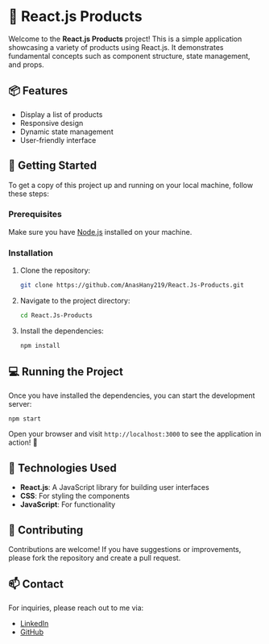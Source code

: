 # 🎉 React.js Products

Welcome to the **React.js Products** project! This is a simple application showcasing a variety of products using React.js. It demonstrates fundamental concepts such as component structure, state management, and props.

## 📦 Features

- Display a list of products
- Responsive design
- Dynamic state management
- User-friendly interface

## 🚀 Getting Started

To get a copy of this project up and running on your local machine, follow these steps:

### Prerequisites

Make sure you have [Node.js](https://nodejs.org/) installed on your machine.

### Installation

1. Clone the repository:

   ```bash
   git clone https://github.com/AnasHany219/React.Js-Products.git
   ```

2. Navigate to the project directory:
   ```bash
   cd React.Js-Products
   ```
3. Install the dependencies:
   ```bash
   npm install
   ```

## 💻 Running the Project

Once you have installed the dependencies, you can start the development server:

```bash
npm start
```

Open your browser and visit `http://localhost:3000` to see the application in action! 🎊

## 📄 Technologies Used

- **React.js**: A JavaScript library for building user interfaces
- **CSS**: For styling the components
- **JavaScript**: For functionality

## 🤝 Contributing

Contributions are welcome! If you have suggestions or improvements, please fork the repository and create a pull request.

## 📫 Contact

For inquiries, please reach out to me via:

- [LinkedIn](https://www.linkedin.com/in/anashany219/)
- [GitHub](https://github.com/AnasHany2193)
